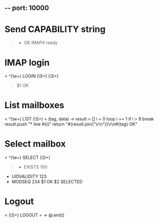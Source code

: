 --
port: 10000
--
# Send CAPABILITY string

> * OK IMAP4 ready

# IMAP login

< ^(\w+) LOGIN (\S+) (\S+)
> $1 OK

# List mailboxes

< ^(\w+) LIST (\S+)
= (tag, data) ->
    result = []
    i = 0
    loop
      i += 1
      if i > 9
        break
      result.push "* line #{i}"
    return "#{result.join("\r\n")}\r\n#{tag} OK"

# Select mailbox

< ^(\w+) SELECT (\S+)
> * EXISTS 100
  * UIDVALIDITY 123
  * MODSEQ 234
  $1 OK $2 SELECTED

# Logout

< (\S+) LOGOUT
= -> @.end()
